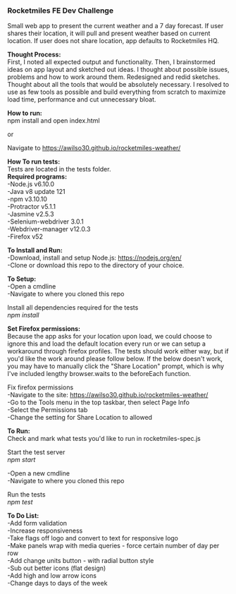 <b><h3>Rocketmiles FE Dev Challenge</h3></b>
Small web app to present the current weather and a 7 day forecast. If user shares their location, it will pull and present weather based on current location. If user does not share location, app defaults to Rocketmiles HQ.

<b>Thought Process:</b><br>
First, I noted all expected output and functionality. Then, I brainstormed ideas on app layout and sketched out ideas. I thought about possible issues, problems and how to work around them. Redesigned and redid sketches. Thought about all the tools that would be absolutely necessary. I resolved to use as few tools as possible and build everything from scratch to maximize load time, performance and cut unnecessary bloat.

<b>How to run:</b><br>
npm install and open index.html

or

Navigate to https://awilso30.github.io/rocketmiles-weather/

<b>How To run tests:</b><br>
Tests are located in the tests folder.<br>
<b>Required programs:</b><br>
-Node.js v6.10.0<br>
-Java v8 update 121<br>
-npm v3.10.10<br>
-Protractor v5.1.1<br>
-Jasmine v2.5.3<br>
-Selenium-webdriver 3.0.1<br>
-Webdriver-manager v12.0.3<br>
-Firefox v52

<b>To Install and Run:</b><br>
-Download, install and setup Node.js: https://nodejs.org/en/<br>
-Clone or download this repo to the directory of your choice.<br>

<b>To Setup:</b><br>
-Open a cmdline<br>
-Navigate to where you cloned this repo

Install all dependencies required for the tests<br>
<i>npm install</i>

<b>Set Firefox permissions:</b><br>
Because the app asks for your location upon load, we could choose to ignore this and load the default location every run or we can setup a workaround through firefox profiles. The tests should work either way, but if you'd like the work around please follow below. If the below doesn't work, you may have to manually click the "Share Location" prompt, which is why I've included lengthy browser.waits to the beforeEach function.

Fix firefox permissions<br>
-Navigate to the site: https://awilso30.github.io/rocketmiles-weather/<br>
-Go to the Tools menu in the top taskbar, then select Page Info<br>
-Select the Permissions tab<br>
-Change the setting for Share Location to allowed

<b>To Run:</b><br>
Check and mark what tests you'd like to run in rocketmiles-spec.js

Start the test server<br>
<i>npm start</i>

-Open a new cmdline<br>
-Navigate to where you cloned this repo

Run the tests<br>
<i>npm test</i>

<b>To Do List:</b><br>
-Add form validation<br>
-Increase responsiveness<br>
-Take flags off logo and convert to text for responsive logo<br>
-Make panels wrap with media queries - force certain number of day per row<br>
-Add change units button - with radial button style<br>
-Sub out better icons (flat design)<br>
-Add high and low arrow icons<br>
-Change days to days of the week
